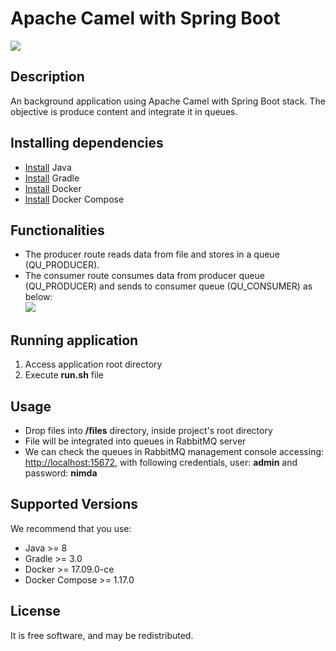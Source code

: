 # Apache Camel with Spring Boot
![](http://buzz-build-aws.dextra-sw.com/job/TEST-API-Parts-And-Services-Deploy/badge/icon)

## Description
An background application using Apache Camel with Spring Boot stack. The objective is produce content and integrate it in queues.

## Installing dependencies
- [Install](http://www.oracle.com/technetwork/java/javase/downloads/index.html) Java
- [Install](https://gradle.org/install/) Gradle
- [Install](https://docs.docker.com/engine/installation/) Docker
- [Install](https://docs.docker.com/compose/install/) Docker Compose

## Functionalities
- The producer route reads data from file and stores in a queue (QU_PRODUCER).
- The consumer route consumes data from producer queue (QU_PRODUCER) and sends to consumer queue (QU_CONSUMER) as below:<br/>
![](https://preview.ibb.co/isr19b/Screenshot_from_2017_12_07_17_09_11.png)

## Running application
1. Access application root directory
2. Execute **run.sh** file
    
## Usage
- Drop files into **/files** directory, inside project's root directory 
- File will be integrated into queues in RabbitMQ server
- We can check the queues in RabbitMQ management console accessing: [http://localhost:15672](http://localhost:15672), with following credentials, user: **admin** and password: **nimda**   

## Supported Versions
We recommend that you use:
 - Java >= 8
 - Gradle >= 3.0
 - Docker >= 17.09.0-ce
 - Docker Compose >= 1.17.0
     
## License
It is free software, and may be redistributed.
